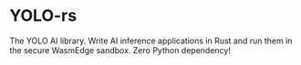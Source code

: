 # YOLO-rs
The YOLO AI library. Write AI inference applications in Rust and run them in the secure WasmEdge sandbox. Zero Python dependency!
